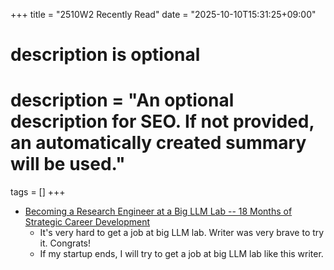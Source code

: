 +++
title = "2510W2 Recently Read"
date = "2025-10-10T15:31:25+09:00"

#
# description is optional
#
# description = "An optional description for SEO. If not provided, an automatically created summary will be used."

tags = []
+++

- [Becoming a Research Engineer at a Big LLM Lab -- 18 Months of Strategic Career Development](https://www.maxmynter.com/pages/blog/jobhunt)
  - It's very hard to get a job at big LLM lab. Writer was very brave to try it. Congrats!
  - If my startup ends, I will try to get a job at big LLM lab like this writer. 
